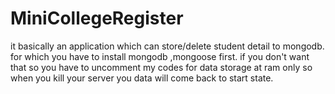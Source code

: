 # MiniCollegeRegister
it basically an application which can store/delete student detail to mongodb. 
for which you have to install mongodb ,mongoose first.
if you don't want that so you have to uncomment my codes for data storage at ram only so when you kill your server you data will come back to start state.  
